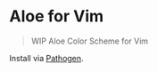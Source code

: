 # Aloe for Vim
> WIP Aloe Color Scheme for Vim

Install via [Pathogen](https://github.com/tpope/vim-pathogen).
